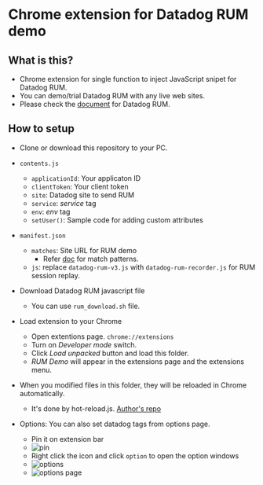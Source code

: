 # Chrome extension for Datadog RUM demo

## What is this?
- Chrome extension for single function to inject JavaScript snipet for Datadog RUM.
- You can demo/trial Datadog RUM with any live web sites.
- Please check the [document](https://docs.datadoghq.com/real_user_monitoring/) for Datadog RUM.

## How to setup
- Clone or download this repository to your PC.
- `contents.js`
  - `applicationId`: Your applicaton ID
  - `clientToken`: Your client token
  - `site`: Datadog site to send RUM
  - `service`: _service_ tag
  - `env`: _env_ tag
  - `setUser()`: Sample code for adding custom attributes
- `manifest.json`
  - `matches`: Site URL for RUM demo
    - Refer [doc](https://developer.chrome.com/docs/extensions/mv2/match_patterns/) for match patterns.
  - `js`: replace `datadog-rum-v3.js` with `datadog-rum-recorder.js` for RUM session replay.
- Download Datadog RUM javascript file
  - You can use `rum_download.sh` file.
- Load extension to your Chrome
  - Open extentions page. `chrome://extensions`
  - Turn on _Developer mode_ switch.
  - Click _Load unpacked_ button and load this folder.
  - _RUM Demo_ will appear in the extensions page and the extensions menu.
- When you modified files in this folder, they will be reloaded in Chrome automatically.
  - It's done by hot-reload.js. [Author's repo](https://github.com/xpl/crx-hotreload)

- Options: You can also set datadog tags from options page.
  - Pin it on extension bar
  - ![pin](https://a.cl.ly/12uvmjJQ)
  - Right click the icon and click `option` to open the option windows
  - ![options](https://a.cl.ly/JruxYZoj)
  - ![options page](https://a.cl.ly/12uvmjz6)
